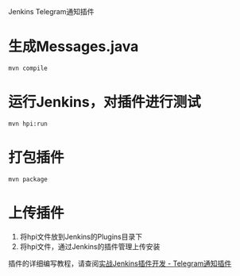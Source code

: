 Jenkins Telegram通知插件

# 生成Messages.java
```mvn compile```

# 运行Jenkins，对插件进行测试
```mvn hpi:run```

# 打包插件
```mvn package```

# 上传插件
1. 将hpi文件放到Jenkins的Plugins目录下
2. 将hpi文件，通过Jenkins的插件管理上传安装

插件的详细编写教程，请查阅[实战Jenkins插件开发 - Telegram通知插件](https://www.jianshu.com/p/ce8b65aa197b)
